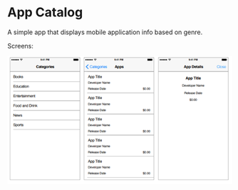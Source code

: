 # App Catalog

A simple app that displays mobile application info based on genre.

Screens:

![](screenshots/1.PNG)

